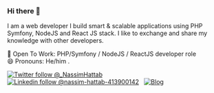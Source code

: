 ### Hi there 👋

I am a web developer I build smart & scalable applications using PHP Symfony, NodeJS and React JS stack. I like to exchange and share my knowledge with other developers.

👯 Open To Work: PHP/Symfony / NodeJS / ReactJS developer role  
😄 Pronouns: He/him . 

[![Twitter follow @_NassimHattab](https://img.shields.io/twitter/follow/_NassimHattab?style=social)](https://twitter.com/_NassimHattab) &nbsp;
[![Linkedin follow @nassim-hattab-413900142](https://img.shields.io/badge/Nassim-HATTAB-blue?style=flat-square&logo=Linkedin&logoColor=white&link=https://www.linkedin.com/in/nassim-hattab-413900142/)](https://www.linkedin.com/in/nassim-hattab-413900142/) &nbsp;
[![Blog](https://img.shields.io/badge/Portfolio-nssmhttb.ovh-brightgreen)](https://nssmhttb.ovh) &nbsp;

<!--
**Sousx-Lab/Sousx-Lab** is a ✨ _special_ ✨ repository because its `README.md` (this file) appears on your GitHub profile.

Here are some ideas to get you started:

- 🔭 I’m currently working on ...
- 🌱 I’m currently learning ...
- 👯 I’m looking to collaborate on ...
- 🤔 I’m looking for help with ...
- 💬 Ask me about ...
- 📫 How to reach me: ...
- 😄 Pronouns: ...
- ⚡ Fun fact: ...
-->

